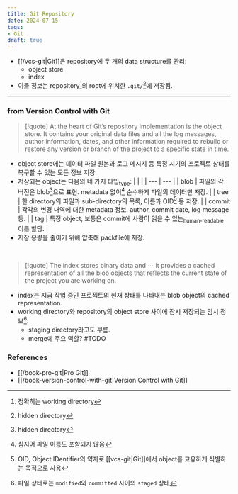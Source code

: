 ```yaml
---
title: Git Repository
date: 2024-07-15
tags:
- Git
draft: true
---
```


- [[/vcs-git|Git]]은 repository에 두 개의 data structure를 관리:
    - object store
    - index
- 이들 정보는 repository[^1]의 root에 위치한 `.git/`[^2]에 저장됨.

[^1]: 정확히는 working directory
[^2]: hidden directory


---
### from Version Control with Git
> [!quote] At the heart of Git’s repository implementation is the object store. It contains your original data files and all the log messages, author information, dates, and other information required to rebuild or restore any version or branch of the project to a specific state in time.
- object store에는 데이터 파일 원본과 로그 메시지 등 특정 시기의 프로젝트 상태를 복구할 수 있는 모든 정보 저장.
- 저장되는 object는 다음의 네 가지 타입<sub>type</sub>:
    | | |
    | --- | --- |
    | blob | 파일의 각 버전은 blob[^2]으로 표현. metadata 없이[^3] 순수하게 파일의 데이터만 저장. |
    | tree | 한 directory의 파일과 sub-directory의 목록, 이름과 OID[^4] 등 저장. |
    | commit | 각각의 변경 내역에 대한 metadata 정보. author, commit date, log message 등. |
    | tag | 특정 object, 보통은 commit에 사람이 읽을 수 있는<sub>human-readable</sub> 이름 할당.  |
- 저장 용량을 줄이기 위해 압축해 packfile에 저장.

[^2]: blob, binary large object
[^3]: 심지어 파일 이름도 포함되지 않음
[^4]: OID, Object IDentifier의 약자로 [[vcs-git|Git]]에서 object를 고유하게 식별하는 목적으로 사용

<BR />

> [!quote] The index stores binary data and $\cdots$ it provides a cached representation of all the blob objects that reflects the current state of the project you are working on.
- index는 지금 작업 중인 프로젝트의 현재 상태를 나타내는 blob object의 cached representation.
- working directory와 repository의 object store 사이에 잠시 저장되는 임시 정보[^5]:
    - staging directory라고도 부름.
    - merge에 주요 역할? #TODO

[^5]: 파일 상태로는 `modified`와 `committed` 사이의 `staged` 상태


### References
- [[/book-pro-git|Pro Git]]
- [[/book-version-control-with-git|Version Control with Git]]